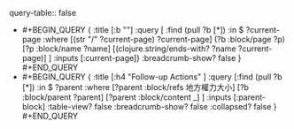 query-table:: false

- #+BEGIN_QUERY
  {
  :title [:b ""]
  :query [
   :find (pull ?b [*])
         :in $ ?current-page
         :where
         [(str "/" ?current-page) ?current-page]
         (?b :block/page ?p)
         [?p :block/name ?name]
         [(clojure.string/ends-with? ?name ?current-page)]
  ]
  :inputs [:current-page]}
  :breadcrumb-show? false
  }
  #+END_QUERY
- #+BEGIN_QUERY
  { :title [:h4 "Follow-up Actions" ] 
  :query [:find (pull ?b [*])
   :in $ ?parent
   :where
   [?parent :block/refs 地方權力大小]
   [?b :block/parent ?parent]
   [?parent :block/content _]
  ]
   :inputs [:parent-block]
   :table-view? false
   :breadcrumb-show? false
  :collapsed? false
  }
  #+END_QUERY